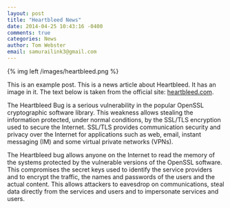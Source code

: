 ```yaml
---
layout: post
title: "Heartbleed News"
date: 2014-04-25 10:43:16 -0400
comments: true
categories: News
author: Tom Webster
email: samurailink3@gmail.com
---
```


{% img left /images/heartbleed.png %}

This is an example post. This is a news article about Heartbleed. It has an image in it. The text below is taken from the official site: [heartbleed.com](http://heartbleed.com/).

The Heartbleed Bug is a serious vulnerability in the popular OpenSSL cryptographic software library. This weakness allows stealing the information protected, under normal conditions, by the SSL/TLS encryption used to secure the Internet. SSL/TLS provides communication security and privacy over the Internet for applications such as web, email, instant messaging (IM) and some virtual private networks (VPNs).

The Heartbleed bug allows anyone on the Internet to read the memory of the systems protected by the vulnerable versions of the OpenSSL software. This compromises the secret keys used to identify the service providers and to encrypt the traffic, the names and passwords of the users and the actual content. This allows attackers to eavesdrop on communications, steal data directly from the services and users and to impersonate services and users.
